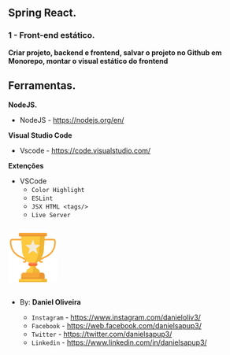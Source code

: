 ## Spring React.

### 1 - Front-end estático.
**Criar projeto, backend e frontend, salvar o projeto no Github em Monorepo, montar o visual estático do frontend**

## Ferramentas.
**NodeJS.**
- NodeJS - https://nodejs.org/en/

**Visual Studio Code**
- Vscode - https://code.visualstudio.com/

**Extenções** 
- VSCode
  - `Color Highlight`
  - `ESLint`
  - `JSX HTML <tags/>`
  - `Live Server`


















##

![Parabéns!](https://raw.githubusercontent.com/devsuperior/bds-assets/main/img/trophy.png)

##

- By:  **Daniel Oliveira**

  - `Instagram` - https://www.instagram.com/danieloliv3/
  - `Facebook` - https://web.facebook.com/danielsapup3/
  - `Twitter` - https://twitter.com/danielsapup3/
  - `Linkedin` - https://www.linkedin.com/in/danielsapup3/

